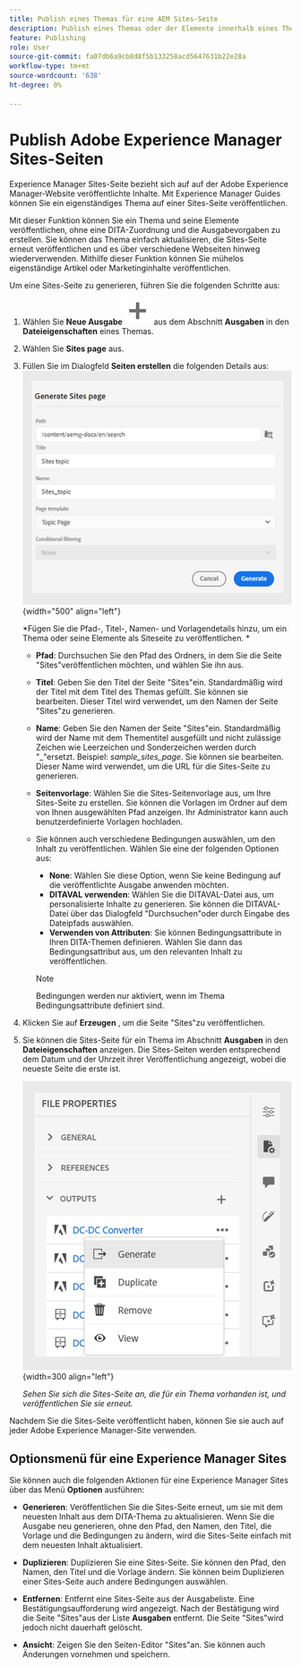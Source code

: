 ```yaml
---
title: Publish eines Themas für eine AEM Sites-Seite
description: Publish eines Themas oder der Elemente innerhalb eines Themas in eine Adobe Experience Manager Sites-Ausgabe.  Erfahren Sie, wie Sie die Experience Manager Sites-Seite für ein Thema anzeigen und erneut veröffentlichen können.
feature: Publishing
role: User
source-git-commit: fa07db6a9cb8d8f5b133258acd5647631b22e28a
workflow-type: tm+mt
source-wordcount: '638'
ht-degree: 0%

---
```


# Publish Adobe Experience Manager Sites-Seiten


Experience Manager Sites-Seite bezieht sich auf auf der Adobe Experience Manager-Website veröffentlichte Inhalte. Mit Experience Manager Guides können Sie ein eigenständiges Thema auf einer Sites-Seite veröffentlichen.

Mit dieser Funktion können Sie ein Thema und seine Elemente veröffentlichen, ohne eine DITA-Zuordnung und die Ausgabevorgaben zu erstellen. Sie können das Thema einfach aktualisieren, die Sites-Seite erneut veröffentlichen und es über verschiedene Webseiten hinweg wiederverwenden. Mithilfe dieser Funktion können Sie mühelos eigenständige Artikel oder Marketinginhalte veröffentlichen.





Um eine Sites-Seite zu generieren, führen Sie die folgenden Schritte aus:




1. Wählen Sie **Neue Ausgabe** ![ neues Ausgabesymbol](./images/Add_icon.svg) aus dem Abschnitt **Ausgaben** in den **Dateieigenschaften** eines Themas.
1. Wählen Sie **Sites page** aus.


1. Füllen Sie im Dialogfeld **Seiten erstellen** die folgenden Details aus:
   ![Fügen Sie die Pfad- und Vorlagendetails auf der Seite &quot;Sites generieren&quot;hinzu](images/aem-sites-page-generate.png){width="500" align="left"}

   *Fügen Sie die Pfad-, Titel-, Namen- und Vorlagendetails hinzu, um ein Thema oder seine Elemente als Siteseite zu veröffentlichen. *

   * **Pfad**: Durchsuchen Sie den Pfad des Ordners, in dem Sie die Seite &quot;Sites&quot;veröffentlichen möchten, und wählen Sie ihn aus.
   * **Titel**: Geben Sie den Titel der Seite &quot;Sites&quot;ein. Standardmäßig wird der Titel mit dem Titel des Themas gefüllt. Sie können sie bearbeiten. Dieser Titel wird verwendet, um den Namen der Seite &quot;Sites&quot;zu generieren.
   * **Name**: Geben Sie den Namen der Seite &quot;Sites&quot;ein. Standardmäßig wird der Name mit dem Thementitel ausgefüllt und nicht zulässige Zeichen wie Leerzeichen und Sonderzeichen werden durch &quot;_&quot;ersetzt. Beispiel: *sample_sites_page*. Sie können sie bearbeiten. Dieser Name wird verwendet, um die URL für die Sites-Seite zu generieren.
   * **Seitenvorlage**: Wählen Sie die Sites-Seitenvorlage aus, um Ihre Sites-Seite zu erstellen. Sie können die Vorlagen im Ordner auf dem von Ihnen ausgewählten Pfad anzeigen. Ihr Administrator kann auch benutzerdefinierte Vorlagen hochladen.


   * Sie können auch verschiedene Bedingungen auswählen, um den Inhalt zu veröffentlichen.  Wählen Sie eine der folgenden Optionen aus:


      * **None**: Wählen Sie diese Option, wenn Sie keine Bedingung auf die veröffentlichte Ausgabe anwenden möchten.
      * **DITAVAL verwenden**: Wählen Sie die DITAVAL-Datei aus, um personalisierte Inhalte zu generieren. Sie können die DITAVAL-Datei über das Dialogfeld &quot;Durchsuchen&quot;oder durch Eingabe des Dateipfads auswählen.
      * **Verwenden von Attributen**: Sie können Bedingungsattribute in Ihren DITA-Themen definieren. Wählen Sie dann das Bedingungsattribut aus, um den relevanten Inhalt zu veröffentlichen.

     >[!NOTE]
     > 
     >Bedingungen werden nur aktiviert, wenn im Thema Bedingungsattribute definiert sind.



1. Klicken Sie auf **Erzeugen** , um die Seite &quot;Sites&quot;zu veröffentlichen.
1. Sie können die Sites-Seite für ein Thema im Abschnitt **Ausgaben** in den **Dateieigenschaften** anzeigen. Die Sites-Seiten werden entsprechend dem Datum und der Uhrzeit ihrer Veröffentlichung angezeigt, wobei die neueste Seite die erste ist.

   ![Anzeigen der Sites-Seite für ein Thema](images/aem-sites-outputs.png){width=300 align=&quot;left&quot;}

   *Sehen Sie sich die Sites-Seite an, die für ein Thema vorhanden ist, und veröffentlichen Sie sie erneut.*




Nachdem Sie die Sites-Seite veröffentlicht haben, können Sie sie auch auf jeder Adobe Experience Manager-Site verwenden.


## Optionsmenü für eine Experience Manager Sites

Sie können auch die folgenden Aktionen für eine Experience Manager Sites über das Menü **Optionen** ausführen:

* **Generieren**: Veröffentlichen Sie die Sites-Seite erneut, um sie mit dem neuesten Inhalt aus dem DITA-Thema zu aktualisieren. Wenn Sie die Ausgabe neu generieren, ohne den Pfad, den Namen, den Titel, die Vorlage und die Bedingungen zu ändern, wird die Sites-Seite einfach mit dem neuesten Inhalt aktualisiert.

* **Duplizieren**: Duplizieren Sie eine Sites-Seite. Sie können den Pfad, den Namen, den Titel und die Vorlage ändern. Sie können beim Duplizieren einer Sites-Seite auch andere Bedingungen auswählen.

* **Entfernen**: Entfernt eine Sites-Seite aus der Ausgabeliste. Eine Bestätigungsaufforderung wird angezeigt. Nach der Bestätigung wird die Seite &quot;Sites&quot;aus der Liste **Ausgaben** entfernt. Die Seite &quot;Sites&quot;wird jedoch nicht dauerhaft gelöscht.

* **Ansicht**: Zeigen Sie den Seiten-Editor &quot;Sites&quot;an. Sie können auch Änderungen vornehmen und speichern.

